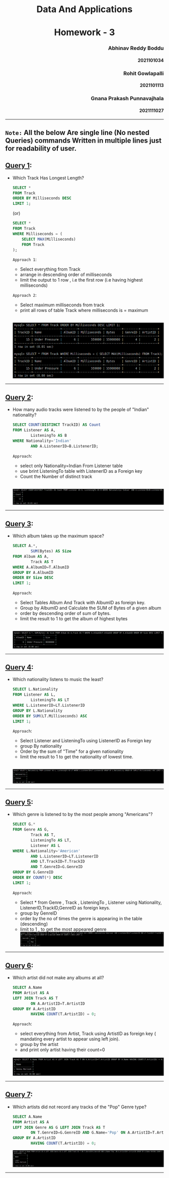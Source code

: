 # <center> Data And Applications
# <center> Homework - 3

### <div style="text-align: right"> Abhinav Reddy Boddu
#### <div style="text-align: right"> 2021101034
### <div style="text-align: right"> Rohit Gowlapalli
#### <div style="text-align: right"> 2021101113
### <div style="text-align: right"> Gnana Prakash Punnavajhala
#### <div style="text-align: right"> 2021111027

<hr>

## `Note:` All the below Are single line (No nested Queries) commands Written in multiple lines just for readability of user.

## <ins>Query 1</ins>:

- Which Track Has Longest Length?

    ```sql
    SELECT * 
    FROM Track 
    ORDER BY Milliseconds DESC 
    LIMIT 1;
    ```
    (or)
    ```sql
    SELECT * 
    FROM Track 
    WHERE Milliseconds = ( 
        SELECT MAX(Milliseconds) 
        FROM Track
    );
    ```

    `Approach 1`:
    * Select everything from Track
    * arrange in descending order of milliseconds
    * limit the output to 1 row , i.e the first row (i.e having highest milliseconds)

    `Approach 2`:
    * Select maximum milliseconds from track
    * print all rows of table Track where milliseconds is = maximum 
    
    <br>

    <img src="Images/1.png"></img>

<hr>

## <ins>Query 2</ins>:

- How many audio tracks were listened to by the people of "Indian" nationality?
    ```sql
    SELECT COUNT(DISTINCT TrackID) AS Count 
    FROM Listener AS A,
        	ListeningTo AS B 
    WHERE Nationality='Indian' 
        	AND A.ListenerID=B.ListenerID;
    ```

    `Approach`:
    * select only Nationality=Indian From Listener table
    * use brint ListeningTo table with ListenerID as a Foreign key
    * Count the Number of distinct track

    <br>

    <img src="Images/2.png"></img>

<hr>

## <ins>Query 3</ins>:

- Which album takes up the maximum space?
    ```sql
    SELECT A.*, 
            SUM(Bytes) AS Size 
    FROM Album AS A,
            Track AS T 
    WHERE A.AlbumID=T.AlbumID 
    GROUP BY A.AlbumID 
    ORDER BY Size DESC 
    LIMIT 1;
    ```

    `Approach`:
    * Select Tables Album And Track with AlbumID as foreign key.
    * Group by AlbumID and Calculate the SUM of Bytes of a given album
    * order by descending order of sum of bytes.
    * limit the result to 1 to get the album of highest bytes

    <br>

    <img src="Images/3.png"></img>

<hr>

## <ins>Query 4</ins>:

- Which nationality listens to music the least?
    ```sql
    SELECT L.Nationality 
    FROM Listener AS L, 
            ListeningTo AS LT 
    WHERE L.ListenerID=LT.ListenerID 
    GROUP BY L.Nationality 
    ORDER BY SUM(LT.Milliseconds) ASC 
    LIMIT 1;
    ```

    `Approach`:
    * Select Listener and ListeningTo using ListenerID as Foreign key
    * group By nationality
    * Order by the sum of "Time" for a given nationality
    * limit the result to 1 to get the nationality of lowest time.

    <br>

    <img src="Images/4.png"></img>

<hr>

## <ins>Query 5</ins>:

- Which genre is listened to by the most people among "Americans"?
    ```sql
    SELECT G.* 
    FROM Genre AS G, 
            Track AS T, 
            ListeningTo AS LT, 
            Listener AS L 
    WHERE L.Nationality='American' 
            AND L.ListenerID=LT.ListenerID 
            AND LT.TrackID=T.TrackID 
            AND T.GenreID=G.GenreID 
    GROUP BY G.GenreID 
    ORDER BY COUNT(*) DESC 
    LIMIT 1;
    ```

    `Approach`:
    * Select * from Genre , Track , ListeningTo , Listener using Nationality, ListenerID,TrackID,GenreID as foreign keys.
    * group by GenreID 
    * order by the no of times the genre is appearing in the table (descending)
    * limit to 1 , to get the most appeared genre
    <img src="Images/5.png"></img>

<hr>

## <ins>Query 6</ins>:

- Which artist did not make any albums at all?
    ```sql
    SELECT A.Name 
    FROM Artist AS A 
    LEFT JOIN Track AS T 
            ON A.ArtistID=T.ArtistID 
    GROUP BY A.ArtistID
            HAVING COUNT(T.ArtistID) = 0;
    ```

    `Approach`:
    * select everything from Artist, Track using ArtistID as foreign key ( mandating every artist to appear using left join).
    * group by the artist
    * and print only artist having their count=0

    <br>
    <img src="Images/6.png"></img>

<hr>

## <ins>Query 7</ins>:

- Which artists did not record any tracks of the "Pop" Genre type?
    ```sql
    SELECT A.Name 
    FROM Artist AS A 
    LEFT JOIN Genre AS G LEFT JOIN Track AS T 
            ON T.GenreID=G.GenreID AND G.Name='Pop' ON A.ArtistID=T.ArtistID 
    GROUP BY A.ArtistID
            HAVING COUNT(T.ArtistID) = 0;
    ```

    <img src="Images/7.png"></img>

<hr>